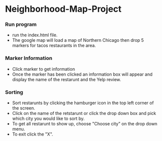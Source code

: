 
 # Neighborhood-Map-Project
 
 ### Run program
 * run the index.html file.
 * The google map will load a map of Northern Chicago then drop 5 markers for tacos restaurants in the area.
 
### Marker Information 
 * Click marker to get information
 *  Once the marker has been clicked an information box will appear and display the name of the restarunt and the Yelp review.

 ### Sorting
 * Sort restarunts by clicking the hamburger icon in the top left corner of the screen.
 * Click on the name of the retstarunt or click the drop down box and pick which city you would like to sort by.
 * To get all restarunt to show up, choose "Choose city" on the drop down menu.
 * To exit click the "X".